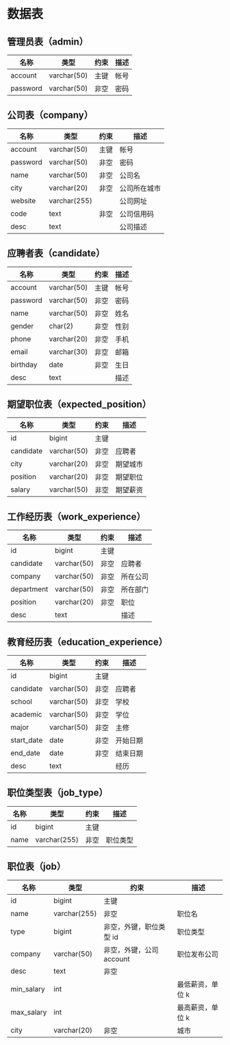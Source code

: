 # 数据表

## 管理员表（admin）

| 名称     | 类型        | 约束 | 描述 |
| -------- | ----------- | ---- | ---- |
| account  | varchar(50) | 主键 | 帐号 |
| password | varchar(50) | 非空 | 密码 |

## 公司表（company）

| 名称     | 类型         | 约束 | 描述         |
| -------- | ------------ | ---- | ------------ |
| account  | varchar(50)  | 主键 | 帐号         |
| password | varchar(50)  | 非空 | 密码         |
| name     | varchar(50)  | 非空 | 公司名       |
| city     | varchar(20)  | 非空 | 公司所在城市 |
| website  | varchar(255) |      | 公司网址     |
| code     | text         | 非空 | 公司信用码   |
| desc     | text         |      | 公司描述     |


## 应聘者表（candidate）

| 名称     | 类型        | 约束 | 描述 |
| -------- | ----------- | ---- | ---- |
| account  | varchar(50) | 主键 | 帐号 |
| password | varchar(50) | 非空 | 密码 |
| name     | varchar(50) | 非空 | 姓名 |
| gender   | char(2)     | 非空 | 性别 |
| phone    | varchar(20) | 非空 | 手机 |
| email    | varchar(30) | 非空 | 邮箱 |
| birthday | date        | 非空 | 生日 |
| desc     | text        |      | 描述 |

## 期望职位表（expected_position）

| 名称       | 类型        | 约束 | 描述     |
| --------- | ----------- | ---- | ------ |
| id        | bigint      | 主键 |        |
| candidate | varchar(50) | 非空 | 应聘者   |
| city      | varchar(20) | 非空 | 期望城市 |
| position  | varchar(20) | 非空 | 期望职位 |
| salary    | varchar(50) | 非空 | 期望薪资 |

## 工作经历表（work_experience）

| 名称       | 类型        | 约束 | 描述     |
| ---------- | ----------- | ---- | -------- |
| id         | bigint      | 主键 |          |
| candidate  | varchar(50) | 非空 | 应聘者   |
| company    | varchar(50) | 非空 | 所在公司 |
| department | varchar(50) | 非空 | 所在部门 |
| position   | varchar(20) | 非空 | 职位     |
| desc       | text        |      | 描述     |

## 教育经历表（education_experience）

| 名称     | 类型        | 约束 | 描述     |
| -------- | ----------- | ---- | -------- |
| id        | bigint      | 主键 |          |
| candidate | varchar(50) | 非空 | 应聘者   |
| school    | varchar(50) | 非空 | 学校     |
| academic  | varchar(50) | 非空 | 学位     |
| major     | varchar(50) | 非空 | 主修 |
| start_date     | date        | 非空 | 开始日期 |
| end_date     | date        | 非空 | 结束日期 |
| desc     | text        |  | 经历 |



## 职位类型表（job_type）

| 名称       | 类型         | 约束 | 描述     |
| ---------- | ------------ | ---- | -------- |
| id         | bigint       | 主键 |          |
| name       | varchar(255) | 非空 | 职位类型 |

## 职位表（job）

| 名称       | 类型         | 约束                     | 描述             |
| ---------- | ------------ | ------------------------ | ---------------- |
| id         | bigint       | 主键                     |                  |
| name       | varchar(255) | 非空                     | 职位名           |
| type       | bigint       | 非空，外键，职位类型 id  | 职位类型         |
| company    | varchar(50)  | 非空，外键，公司 account | 职位发布公司     |
| desc       | text         | 非空                     |                  |
| min_salary | int          |                          | 最低薪资，单位 k |
| max_salary | int          |                          | 最高薪资，单位 k |
| city       | varchar(20)  | 非空                     | 城市             |

